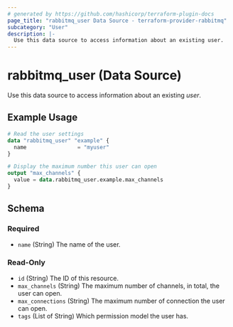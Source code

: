 ```yaml
---
# generated by https://github.com/hashicorp/terraform-plugin-docs
page_title: "rabbitmq_user Data Source - terraform-provider-rabbitmq"
subcategory: "User"
description: |-
  Use this data source to access information about an existing user.
---
```


# rabbitmq_user (Data Source)

Use this data source to access information about an existing _user_.

## Example Usage

```terraform
# Read the user settings
data "rabbitmq_user" "example" {
  name                = "myuser"
}

# Display the maximum number this user can open
output "max_channels" {
  value = data.rabbitmq_user.example.max_channels
}
```

<!-- schema generated by tfplugindocs -->
## Schema

### Required

- `name` (String) The name of the user.

### Read-Only

- `id` (String) The ID of this resource.
- `max_channels` (String) The maximum number of channels, in total, the user can open.
- `max_connections` (String) The maximum number of connection the user can open.
- `tags` (List of String) Which permission model the user has.
